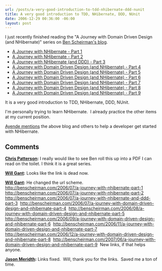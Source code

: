 ```yaml
---
url: /posts/a-very-good-introduction-to-tdd-nhibernate-ddd-nunit
title: A very good introduction to TDD, NHibernate, DDD, NUnit
date: 2006-12-29 00:36:00 -06:00
layout: post
---
```


I just recently finished reading the "A Journey with Domain Driven Design (and NHibernate)" series on [Ben Scheirman's blog](http://benscheirman.com/).

* [A Journey with NHibernate - Part 1](http://benscheirman.com/2006/07/a-journey-with-nhibernate-part-1)
* [A Journey with NHibernate - Part 2](http://benscheirman.com/2006/07/a-journey-with-nhibernate-part-2)
* [A Journey with NHibernate (and DDD) - Part 3](http://benscheirman.com/2006/07/a-journey-with-nhibernate-and-ddd-part-3)
* [A Journey with Domain Driven Design (and NHibernate) - Part 4](http://benscheirman.com/2006/07/a-journey-with-domain-driven-design-and-nhibernate-part-4)
* [A Journey with Domain Driven Design (and NHibernate) - Part 5](http://benscheirman.com/2006/08/a-journey-with-domain-driven-design-and-nhibernate-part-5)
* [A Journey with Domain Driven Design (and NHibernate) - Part 6](http://benscheirman.com/2006/09/a-journey-with-domain-driven-design-and-nhibernate-part-6)
* [A Journey with Domain Driven Design (and NHibernate) - Part 7](http://benscheirman.com/2006/11/a-journey-with-domain-driven-design-and-nhibernate-part-7)
* [A Journey with Domain Driven Design (and NHibernate) - Part 8](http://benscheirman.com/2006/12/a-journey-with-domain-driven-design-and-nhibernate-part-8)
* [A Journey with Domain Driven Design (and NHibernate) - Part 9](http://benscheirman.com/2007/06/a-journey-with-domain-driven-design-and-nhibernate-part-9)

It is a very good introduction to TDD, NHibernate, DDD, NUnit.

I'm personally trying to learn NHibernate.  I already practice the other items at my current position.

[Ayende mentions](http://www.ayende.com/Blog/HowToGetStartedWithNHibernate.aspx) the above blog and others to help a developer get started with NHibernate.

## Comments

**[Chris Patterson](#2 "2007-11-15 14:41:27"):** I really would like to see Ben roll this up into a PDF I can read on the toilet. I think it is a great series.

**[Will Gant](#521 "2012-01-29 19:13:00"):** Looks like the link is dead now.

**[Will Gant](#522 "2012-01-29 19:16:00"):** He changed the url scheme. <http://benscheirman.com/2006/07/a-journey-with-nhibernate-part-1>  <http://benscheirman.com/2006/07/a-journey-with-nhibernate-part-2>  <http://benscheirman.com/2006/07/a-journey-with-nhibernate-and-ddd-part-3>  <http://benscheirman.com/2006/07/a-journey-with-domain-driven-design-and-nhibernate-part-4>  <http://benscheirman.com/2006/08/a-journey-with-domain-driven-design-and-nhibernate-part-5>  <http://benscheirman.com/2006/09/a-journey-with-domain-driven-design-and-nhibernate-part-6>  <http://benscheirman.com/2006/11/a-journey-with-domain-driven-design-and-nhibernate-part-7>  <http://benscheirman.com/2006/12/a-journey-with-domain-driven-design-and-nhibernate-part-8>  <http://benscheirman.com/2007/06/a-journey-with-domain-driven-design-and-nhibernate-part-9>  New links, if that helps anyone.

**[Jason Meridth](#523 "2012-01-30 14:34:00"):** Links fixed.  Will, thank you for the links.  Saved me a ton of time.
